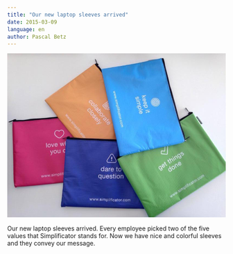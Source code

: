 ```yaml
---
title: "Our new laptop sleeves arrived"
date: 2015-03-09
language: en
author: Pascal Betz
---
```


![Simplificator laptop sleeves](images/b_phppkxaaees3_.jpg)

Our new laptop sleeves arrived. Every employee picked two of the five values that Simplificator stands for. Now we have nice and colorful sleeves and they convey our message.
